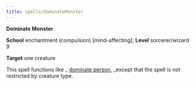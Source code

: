 ```yaml
---
title: spells/dominateMonster
---
```

 **Dominate Monster**

**School** enchantment (compulsion) [mind-affecting]; **Level** sorcerer/wizard 9

**Target** one creature

This spell functions like _ [dominate person](dominatePerson#_dominate-person), _except that the spell is not restricted by creature type.

